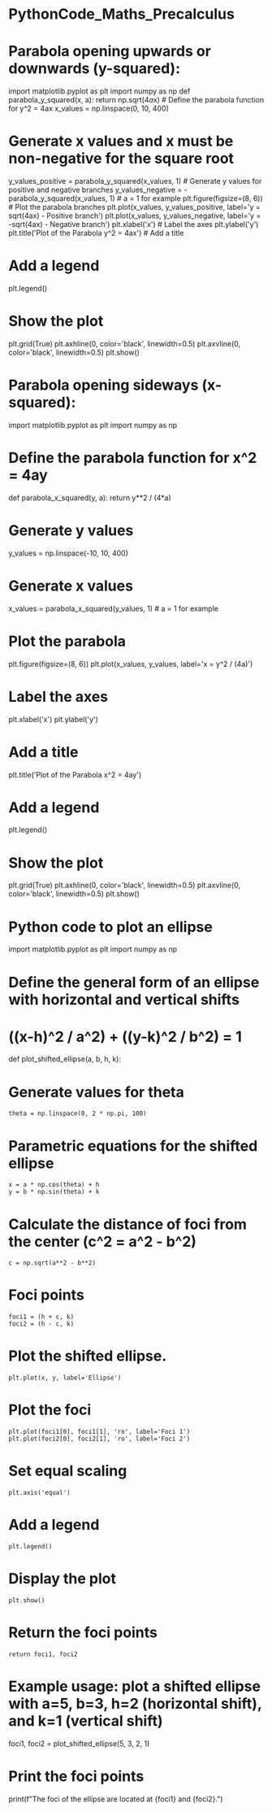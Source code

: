 # PythonCode_Maths_Precalculus 
# Parabola opening upwards or downwards (y-squared):
import matplotlib.pyplot as plt
import numpy as np
def parabola_y_squared(x, a): 
    return np.sqrt(4*a*x) # Define the parabola function for y^2 = 4ax
x_values = np.linspace(0, 10, 400)
# Generate x values and x must be non-negative for the square root
y_values_positive = parabola_y_squared(x_values, 1) # Generate y values for positive and negative branches
y_values_negative = -parabola_y_squared(x_values, 1) # a = 1 for example
plt.figure(figsize=(8, 6)) # Plot the parabola branches
plt.plot(x_values, y_values_positive, label='y = sqrt(4ax) - Positive branch')
plt.plot(x_values, y_values_negative, label='y = -sqrt(4ax) - Negative branch')
plt.xlabel('x') # Label the axes
plt.ylabel('y')
plt.title('Plot of the Parabola y^2 = 4ax') #  Add a title
# Add a legend
plt.legend()
# Show the plot
plt.grid(True)
plt.axhline(0, color='black', linewidth=0.5)
plt.axvline(0, color='black', linewidth=0.5)
plt.show()
# Parabola opening sideways (x-squared):
import matplotlib.pyplot as plt
import numpy as np
# Define the parabola function for x^2 = 4ay
def parabola_x_squared(y, a):
    return y**2 / (4*a)
# Generate y values
y_values = np.linspace(-10, 10, 400)
# Generate x values
x_values = parabola_x_squared(y_values, 1)  # a = 1 for example
# Plot the parabola
plt.figure(figsize=(8, 6))
plt.plot(x_values, y_values, label='x = y^2 / (4a)')
# Label the axes
plt.xlabel('x')
plt.ylabel('y')
# Add a title
plt.title('Plot of the Parabola x^2 = 4ay')
# Add a legend
plt.legend()
# Show the plot
plt.grid(True)
plt.axhline(0, color='black', linewidth=0.5)
plt.axvline(0, color='black', linewidth=0.5)
plt.show()
# Python code to plot an ellipse 
import matplotlib.pyplot as plt
import numpy as np
# Define the general form of an ellipse with horizontal and vertical shifts
# ((x-h)^2 / a^2) + ((y-k)^2 / b^2) = 1
def plot_shifted_ellipse(a, b, h, k):
 # Generate values for theta
    theta = np.linspace(0, 2 * np.pi, 100)
 # Parametric equations for the shifted ellipse
    x = a * np.cos(theta) + h
    y = b * np.sin(theta) + k  
# Calculate the distance of foci from the center (c^2 = a^2 - b^2)
    c = np.sqrt(a**2 - b**2)
  # Foci points
    foci1 = (h + c, k)
    foci2 = (h - c, k)
   # Plot the shifted ellipse.
    plt.plot(x, y, label='Ellipse')
   # Plot the foci
    plt.plot(foci1[0], foci1[1], 'ro', label='Foci 1')
    plt.plot(foci2[0], foci2[1], 'ro', label='Foci 2')
   # Set equal scaling
    plt.axis('equal')
  # Add a legend
    plt.legend()   
# Display the plot
    plt.show()
# Return the foci points
    return foci1, foci2
# Example usage: plot a shifted ellipse with a=5, b=3, h=2 (horizontal shift), and k=1 (vertical shift)
foci1, foci2 = plot_shifted_ellipse(5, 3, 2, 1)
# Print the foci points
print(f"The foci of the ellipse are located at {foci1} and {foci2}.")
